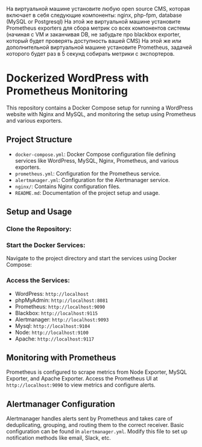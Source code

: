 

На виртуальной машине установите любую open source CMS, которая включает в себя следующие компоненты: nginx, php-fpm, database (MySQL or Postgresql)
На этой же виртуальной машине установите Prometheus exporters для сбора метрик со всех компонентов системы (начиная с VM и заканчивая DB, не забудьте про blackbox exporter, который будет проверять доступность вашей CMS)
На этой же или дополнительной виртуальной машине установите Prometheus, задачей которого будет раз в 5 секунд собирать метрики с экспортеров.

# Dockerized WordPress with Prometheus Monitoring

This repository contains a Docker Compose setup for running a WordPress website with Nginx and MySQL, and monitoring the setup using Prometheus and various exporters.

## Project Structure

- `docker-compose.yml`: Docker Compose configuration file defining services like WordPress, MySQL, Nginx, Prometheus, and various exporters.
- `prometheus.yml`: Configuration for the Prometheus service.
- `alertmanager.yml`: Configuration for the Alertmanager service.
- `nginx/`: Contains Nginx configuration files.
- `README.md`: Documentation of the project setup and usage.

## Setup and Usage

### Clone the Repository:

### Start the Docker Services:
Navigate to the project directory and start the services using Docker Compose:

### Access the Services:
- WordPress: `http://localhost`
- phpMyAdmin: `http://localhost:8081`
- Prometheus: `http://localhost:9090`
- Blackbox: `http://localhost:9115`
- Alertmanager: `http://localhost:9093`
- Mysql: `http://localhost:9104`
- Node: `http://localhost:9100`
- Apache: `http://localhost:9117`

## Monitoring with Prometheus

Prometheus is configured to scrape metrics from Node Exporter, MySQL Exporter, and Apache Exporter.
Access the Prometheus UI at `http://localhost:9090` to view metrics and configure alerts.

## Alertmanager Configuration

Alertmanager handles alerts sent by Prometheus and takes care of deduplicating, grouping, and routing them to the correct receiver. Basic configuration can be found in `alertmanager.yml`. Modify this file to set up notification methods like email, Slack, etc.



